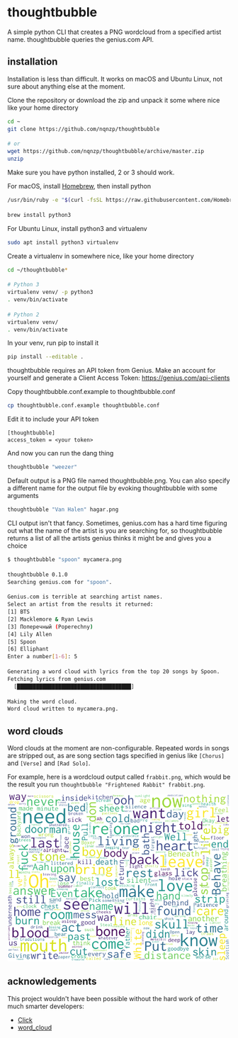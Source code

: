 # thoughtbubble

A simple python CLI that creates a PNG wordcloud from a specified artist name. thoughtbubble queries the genius.com API. 

## installation

Installation is less than difficult. It works on macOS and Ubuntu Linux, not sure about anything else at the moment.

Clone the repository or download the zip and unpack it some where nice like your home directory

```bash
cd ~
git clone https://github.com/nqnzp/thoughtbubble

# or
wget https://github.com/nqnzp/thoughtbubble/archive/master.zip
unzip 
```

Make sure you have python installed, 2 or 3 should work.

For macOS, install [Homebrew](https://brew.sh), then install python

```bash
/usr/bin/ruby -e "$(curl -fsSL https://raw.githubusercontent.com/Homebrew/install/master/install)"

brew install python3
```

For Ubuntu Linux, install python3 and virtualenv

```bash
sudo apt install python3 virtualenv
```

Create a virtualenv in somewhere nice, like your home directory

```bash
cd ~/thoughtbubble*

# Python 3
virtualenv venv/ -p python3
. venv/bin/activate

# Python 2
virtualenv venv/
. venv/bin/activate
```

In your venv, run pip to install it

```bash
pip install --editable .
```

thoughtbubble requires an API token from Genius. Make an account for yourself
and generate a Client Access Token: https://genius.com/api-clients

Copy thoughtbubble.conf.example to thoughtbubble.conf

```bash
cp thoughtbubble.conf.example thoughtbubble.conf
```

Edit it to include your API token

```commandline
[thoughtbubble]
access_token = <your token>
```

And now you can run the dang thing

```bash
thoughtbubble "weezer"
```

Default output is a PNG file named thoughtbubble.png. You can also specify a different name for the output file
by evoking thoughtbubble with some arguments
```bash
thoughtbubble "Van Halen" hagar.png
```
CLI output isn't that fancy. Sometimes, genius.com has a hard time figuring out what
the name of the artist is you are searching for, so thoughtbubble returns a list of
all the artists genius thinks it might be and gives you a choice

```bash
$ thoughtbubble "spoon" mycamera.png

thoughtbubble 0.1.0                     
Searching genius.com for "spoon".

Genius.com is terrible at searching artist names.
Select an artist from the results it returned:
[1] BTS
[2] Macklemore & Ryan Lewis
[3] Поперечный (Poperechny)
[4] Lily Allen
[5] Spoon
[6] Elliphant
Enter a number[1-6]: 5

Generating a word cloud with lyrics from the top 20 songs by Spoon.
Fetching lyrics from genius.com
  [████████████████████████████████████]
               
Making the word cloud.
Word cloud written to mycamera.png.
```

## word clouds

Word clouds at the moment are non-configurable. Repeated words in songs are stripped out, as are song section
tags specified in genius like `[Chorus]` and `[Verse]` and `[Rad Solo]`.

For example, here is a wordcloud output called `frabbit.png`, which would be the result 
you run `thoughtbubble "Frightened Rabbit" frabbit.png`.

![](frabbit.png)

## acknowledgements

This project wouldn't have been possible without the hard work of other much smarter developers:

* [Click](https://github.com/pallets/click)
* [word_cloud](https://github.com/amueller/word_cloud)
